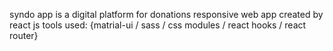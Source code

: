 syndo app is a digital platform for donations
responsive web app created by react js
tools used: {matrial-ui / sass / css modules / react hooks / react router}
